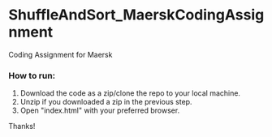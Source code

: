 # ShuffleAndSort_MaerskCodingAssignment
Coding Assignment for Maersk


### How to run:

1) Download the code as a zip/clone the repo to your local machine.
2) Unzip if you downloaded a zip in the previous step.
3) Open "index.html" with your preferred browser.

Thanks!
